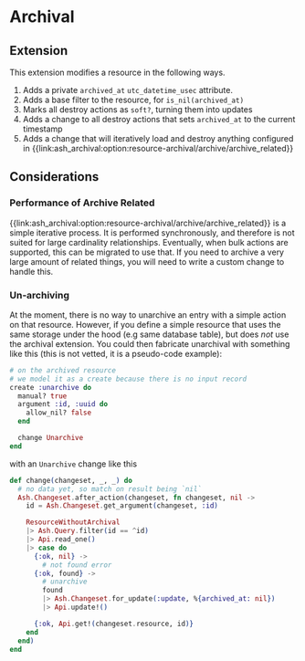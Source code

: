 # Archival

## Extension

This extension modifies a resource in the following ways.

1. Adds a private `archived_at` `utc_datetime_usec` attribute.
2. Adds a base filter to the resource, for `is_nil(archived_at)`
3. Marks all destroy actions as `soft?`, turning them into updates
4. Adds a change to all destroy actions that sets `archived_at` to the current timestamp
5. Adds a change that will iteratively load and destroy anything configured in {{link:ash_archival:option:resource-archival/archive/archive_related}}

## Considerations

### Performance of Archive Related

{{link:ash_archival:option:resource-archival/archive/archive_related}} is a simple iterative process. It is performed synchronously, and therefore is not suited for large cardinality relationships. Eventually, when bulk actions are supported, this can be migrated to use that. If you need to archive a very large amount of related things, you will need to write a custom change to handle this.

### Un-archiving

At the moment, there is no way to unarchive an entry with a simple action on that resource. However, if you define a simple resource that uses the same storage under the hood (e.g same database table), but does *not* use the archival extension. You could then fabricate unarchival with something like this (this is not vetted, it is a pseudo-code example):

```elixir
# on the archived resource
# we model it as a create because there is no input record
create :unarchive do
  manual? true
  argument :id, :uuid do
    allow_nil? false
  end

  change Unarchive
end
```

with an `Unarchive` change like this

```elixir
def change(changeset, _, _) do
  # no data yet, so match on result being `nil`
  Ash.Changeset.after_action(changeset, fn changeset, nil -> 
    id = Ash.Changeset.get_argument(changeset, :id)

    ResourceWithoutArchival
    |> Ash.Query.filter(id == ^id)
    |> Api.read_one()
    |> case do
      {:ok, nil} ->
        # not found error
      {:ok, found} ->
        # unarchive
        found
        |> Ash.Changeset.for_update(:update, %{archived_at: nil})
        |> Api.update!()

      {:ok, Api.get!(changeset.resource, id)}
    end
  end)
end
```
